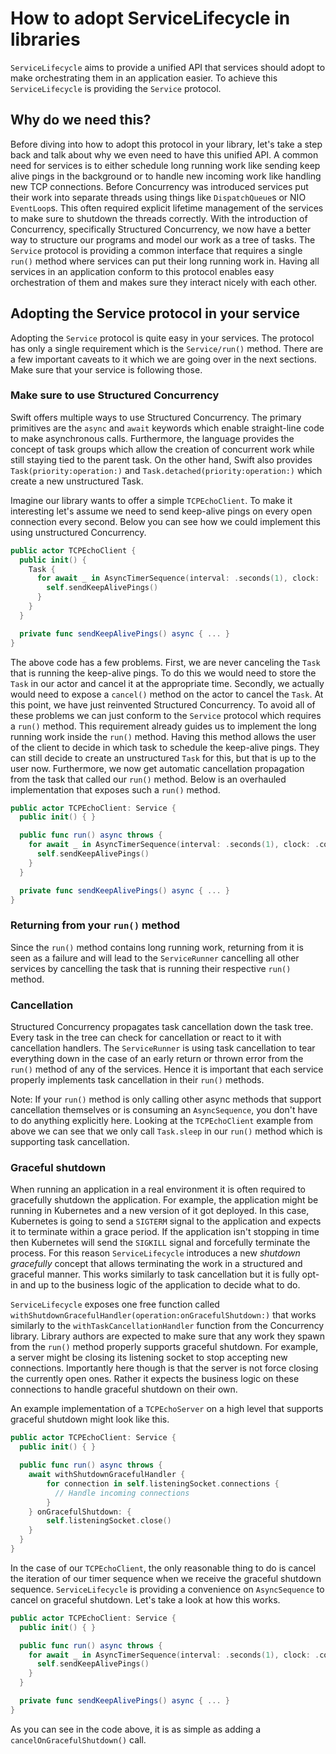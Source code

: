 # How to adopt ServiceLifecycle in libraries

``ServiceLifecycle`` aims to provide a unified API that services should adopt to make orchestrating
them in an application easier. To achieve this ``ServiceLifecycle`` is providing the ``Service`` protocol.

## Why do we need this?

Before diving into how to adopt this protocol in your library, let's take a step back and
talk about why we even need to have this unified API. A common need for services is to either
schedule long running work like sending keep alive pings in the background or to handle new
incoming work like handling new TCP connections. Before Concurrency was introduced services put
their work into separate threads using things like `DispatchQueue`s or NIO `EventLoop`s.
This often required explicit lifetime management of the services to make sure to shutdown the threads correctly.
With the introduction of Concurrency, specifically Structured Concurrency, we now have a better way
to structure our programs and model our work as a tree of tasks.
The ``Service`` protocol is providing a common interface that requires a single `run()` method where
services can put their long running work in. Having all services in an application conform to this
protocol enables easy orchestration of them and makes sure they interact nicely with each other.

## Adopting the Service protocol in your service

Adopting the ``Service`` protocol is quite easy in your services. The protocol has only a single requirement
which is the ``Service/run()`` method. There are a few important caveats to it which we are going over in the
next sections. Make sure that your service is following those.

### Make sure to use Structured Concurrency

Swift offers multiple ways to use Structured Concurrency. The primary primitives are the
`async` and `await` keywords which enable straight-line code to make asynchronous calls.
Furthermore, the language provides the concept of task groups which allow the creation of 
concurrent work while still staying tied to the parent task. On the other hand, Swift also provides
`Task(priority:operation:)` and `Task.detached(priority:operation:)` which create a new unstructured Task.

Imagine our library wants to offer a simple `TCPEchoClient`. To make it interesting let's assume we 
need to send keep-alive pings on every open connection every second. Below you can see how we could 
implement this using unstructured Concurrency.

```swift
public actor TCPEchoClient {
  public init() {
    Task {
      for await _ in AsyncTimerSequence(interval: .seconds(1), clock: .continuous) {
        self.sendKeepAlivePings()
      }
    }
  }

  private func sendKeepAlivePings() async { ... }
}
```

The above code has a few problems. First, we are never canceling the `Task` that is running the 
keep-alive pings. To do this we would need to store the `Task` in our actor and cancel it at the 
appropriate time. Secondly, we actually would need to expose a `cancel()` method on the actor to cancel
the `Task`. At this point, we have just reinvented Structured Concurrency.
To avoid all of these problems we can just conform to the ``Service`` protocol which requires a `run()`
method. This requirement already guides us to implement the long running work inside the `run()` method.
Having this method allows the user of the client to decide in which task to schedule the keep-alive pings.
They can still decide to create an unstructured `Task` for this, but that is up to the user now. 
Furthermore, we now get automatic cancellation propagation from the task that called our `run()` method.
Below is an overhauled implementation that exposes such a `run()` method.

```swift
public actor TCPEchoClient: Service {
  public init() { }

  public func run() async throws {
    for await _ in AsyncTimerSequence(interval: .seconds(1), clock: .continuous) {
      self.sendKeepAlivePings()
    }
  }

  private func sendKeepAlivePings() async { ... }
}
```


### Returning from your `run()` method

Since the `run()` method contains long running work, returning from it is seen as a failure and will
lead to the ``ServiceRunner`` cancelling all other services by cancelling the task that is running
their respective `run()` method.

### Cancellation

Structured Concurrency propagates task cancellation down the task tree. Every task in the tree can
check for cancellation or react to it with cancellation handlers. The ``ServiceRunner`` is using task
cancellation to tear everything down in the case of an early return or thrown error from the `run()`
method of any of the services. Hence it is important that each service properly implements task
cancellation in their `run()` methods.

Note: If your `run()` method is only calling other async methods that support cancellation themselves
or is consuming an `AsyncSequence`, you don't have to do anything explicitly here. Looking at the
`TCPEchoClient` example from above we can see that we only call `Task.sleep` in our `run()` method
which is supporting task cancellation.

### Graceful shutdown

When running an application in a real environment it is often required to gracefully shutdown the application.
For example, the application might be running in Kubernetes and a new version of it got deployed. In this
case, Kubernetes is going to send a `SIGTERM` signal to the application and expects it to terminate
within a grace period. If the application isn't stopping in time then Kubernetes will send the `SIGKILL`
signal and forcefully terminate the process.
For this reason ``ServiceLifecycle`` introduces a new _shutdown gracefully_ concept that allows terminating
the work in a structured and graceful manner. This works similarly to task cancellation but
it is fully opt-in and up to the business logic of the application to decide what to do.

``ServiceLifecycle`` exposes one free function called ``withShutdownGracefulHandler(operation:onGracefulShutdown:)``
that works similarly to the `withTaskCancellationHandler` function from the Concurrency library.
Library authors are expected to make sure that any work they spawn from the `run()` method 
properly supports graceful shutdown. For example, a server might be closing its listening socket
to stop accepting new connections.
Importantly here though is that the server is not force closing the currently open ones. Rather it 
expects the business logic on these connections to handle graceful shutdown on their own.

An example implementation of a `TCPEchoServer` on a high level that supports graceful shutdown
might look like this.

```swift
public actor TCPEchoClient: Service {
  public init() { }

  public func run() async throws {
    await withShutdownGracefulHandler {
        for connection in self.listeningSocket.connections {
          // Handle incoming connections
        }
    } onGracefulShutdown: {
        self.listeningSocket.close()
    }
  }
}
````

In the case of our `TCPEchoClient`, the only reasonable thing to do is cancel the iteration of our
timer sequence when we receive the graceful shutdown sequence. ``ServiceLifecycle`` is providing
a convenience on `AsyncSequence` to cancel on graceful shutdown. Let's take a look at how this works.

```swift
public actor TCPEchoClient: Service {
  public init() { }

  public func run() async throws {
    for await _ in AsyncTimerSequence(interval: .seconds(1), clock: .continuous).cancelOnGracefulShutdown() {
      self.sendKeepAlivePings()
    }
  }

  private func sendKeepAlivePings() async { ... }
}
```

As you can see in the code above, it is as simple as adding a `cancelOnGracefulShutdown()` call.

